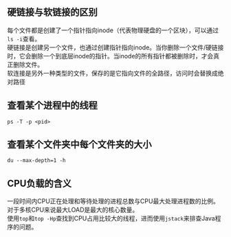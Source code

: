 ## 硬链接与软链接的区别
每个文件都是创建了一个指针指向inode（代表物理硬盘的一个区块），可以通过`ls -i`查看。  
硬链接是创建另一个文件，也通过创建指针指向inode。当你删除一个文件/硬链接时，它会删除一个到底层inode的指针。当inode的所有指针都被删除时，才会真正删除文件。  
软连接是另外一种类型的文件，保存的是它指向文件的全路径，访问时会替换成绝对路径

## 查看某个进程中的线程
`ps -T -p <pid>`

## 查看某个文件夹中每个文件夹的大小
`du --max-depth=1 -h`

## CPU负载的含义
一段时间内CPU正在处理和等待处理的进程总数与CPU最大处理进程数的比例。对于多核CPU来说最大LOAD是最大的核心数量。  
使用`top`和`top -Hp`查找到CPU占用比较大的线程，进而使用`jstack`来排查Java程序的问题。